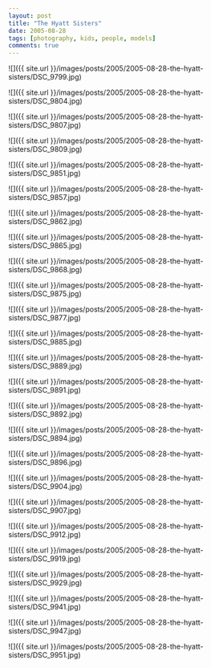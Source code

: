 ```yaml
---
layout: post
title: "The Hyatt Sisters"
date: 2005-08-28
tags: [photography, kids, people, models]
comments: true
---
```

![]({{ site.url }}/images/posts/2005/2005-08-28-the-hyatt-sisters/DSC_9799.jpg)

![]({{ site.url }}/images/posts/2005/2005-08-28-the-hyatt-sisters/DSC_9804.jpg)

![]({{ site.url }}/images/posts/2005/2005-08-28-the-hyatt-sisters/DSC_9807.jpg)

![]({{ site.url }}/images/posts/2005/2005-08-28-the-hyatt-sisters/DSC_9809.jpg)

![]({{ site.url }}/images/posts/2005/2005-08-28-the-hyatt-sisters/DSC_9851.jpg)

![]({{ site.url }}/images/posts/2005/2005-08-28-the-hyatt-sisters/DSC_9857.jpg)

![]({{ site.url }}/images/posts/2005/2005-08-28-the-hyatt-sisters/DSC_9862.jpg)

![]({{ site.url }}/images/posts/2005/2005-08-28-the-hyatt-sisters/DSC_9865.jpg)

![]({{ site.url }}/images/posts/2005/2005-08-28-the-hyatt-sisters/DSC_9868.jpg)

![]({{ site.url }}/images/posts/2005/2005-08-28-the-hyatt-sisters/DSC_9875.jpg)

![]({{ site.url }}/images/posts/2005/2005-08-28-the-hyatt-sisters/DSC_9877.jpg)

![]({{ site.url }}/images/posts/2005/2005-08-28-the-hyatt-sisters/DSC_9885.jpg)

![]({{ site.url }}/images/posts/2005/2005-08-28-the-hyatt-sisters/DSC_9889.jpg)

![]({{ site.url }}/images/posts/2005/2005-08-28-the-hyatt-sisters/DSC_9891.jpg)

![]({{ site.url }}/images/posts/2005/2005-08-28-the-hyatt-sisters/DSC_9892.jpg)

![]({{ site.url }}/images/posts/2005/2005-08-28-the-hyatt-sisters/DSC_9894.jpg)

![]({{ site.url }}/images/posts/2005/2005-08-28-the-hyatt-sisters/DSC_9896.jpg)

![]({{ site.url }}/images/posts/2005/2005-08-28-the-hyatt-sisters/DSC_9904.jpg)

![]({{ site.url }}/images/posts/2005/2005-08-28-the-hyatt-sisters/DSC_9907.jpg)

![]({{ site.url }}/images/posts/2005/2005-08-28-the-hyatt-sisters/DSC_9912.jpg)

![]({{ site.url }}/images/posts/2005/2005-08-28-the-hyatt-sisters/DSC_9919.jpg)

![]({{ site.url }}/images/posts/2005/2005-08-28-the-hyatt-sisters/DSC_9929.jpg)

![]({{ site.url }}/images/posts/2005/2005-08-28-the-hyatt-sisters/DSC_9941.jpg)

![]({{ site.url }}/images/posts/2005/2005-08-28-the-hyatt-sisters/DSC_9947.jpg)

![]({{ site.url }}/images/posts/2005/2005-08-28-the-hyatt-sisters/DSC_9951.jpg)

